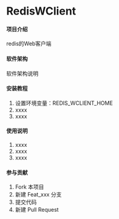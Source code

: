 # RedisWClient

#### 项目介绍
redis的Web客户端

#### 软件架构
软件架构说明


#### 安装教程

1. 设置环境变量：REDIS_WCLIENT_HOME
2. xxxx
3. xxxx

#### 使用说明

1. xxxx
2. xxxx
3. xxxx

#### 参与贡献

1. Fork 本项目
2. 新建 Feat_xxx 分支
3. 提交代码
4. 新建 Pull Request

